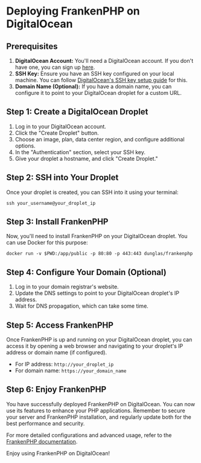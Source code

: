 # Deploying FrankenPHP on DigitalOcean


## Prerequisites

1.  **DigitalOcean Account:** You'll need a DigitalOcean account. If you don't have one, you can sign up [here](https://www.digitalocean.com/).
2.  **SSH Key:** Ensure you have an SSH key configured on your local machine. You can follow [DigitalOcean's SSH key setup guide](https://www.digitalocean.com/docs/ssh/create-ssh-keys/) for this.
3.  **Domain Name (Optional):** If you have a domain name, you can configure it to point to your DigitalOcean droplet for a custom URL.

## Step 1: Create a DigitalOcean Droplet

1.  Log in to your DigitalOcean account.
2.  Click the "Create Droplet" button.
3.  Choose an image, plan, data center region, and configure additional options.
4.  In the "Authentication" section, select your SSH key.
5.  Give your droplet a hostname, and click "Create Droplet."

## Step 2: SSH into Your Droplet

Once your droplet is created, you can SSH into it using your terminal:

`ssh your_username@your_droplet_ip`

##  Step 3: Install FrankenPHP

Now, you'll need to install FrankenPHP on your DigitalOcean droplet. You can use Docker for this purpose:

`docker run -v $PWD:/app/public -p 80:80 -p 443:443 dunglas/frankenphp`

## Step 4: Configure Your Domain (Optional)

1.  Log in to your domain registrar's website.
2.  Update the DNS settings to point to your DigitalOcean droplet's IP address.
3.  Wait for DNS propagation, which can take some time.

## Step 5: Access FrankenPHP

Once FrankenPHP is up and running on your DigitalOcean droplet, you can access it by opening a web browser and navigating to your droplet's IP address or domain name (if configured).

*   For IP address: `http://your_droplet_ip`
*   For domain name: `https://your_domain_name`

## Step 6: Enjoy FrankenPHP

You have successfully deployed FrankenPHP on DigitalOcean. You can now use its features to enhance your PHP applications. Remember to secure your server and FrankenPHP installation, and regularly update both for the best performance and security.

For more detailed configurations and advanced usage, refer to the [FrankenPHP documentation](https://frankenphp.dev/).

Enjoy using FrankenPHP on DigitalOcean!
